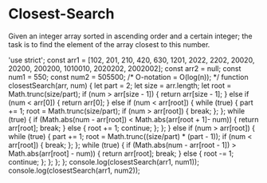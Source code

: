 # Closest-Search

Given an integer array sorted in ascending order and a certain integer; the task is to find the element of the array closest to this number.

'use strict';
const arr1 = [102, 201, 210, 420, 630, 1201, 2022, 2202, 20020, 20200, 200200, 1010010, 2020202, 2002002];
const arr2 = null;
const num1 = 550;
const num2 = 505500;
/* O-notation = O(log(n)); */
function closestSearch(arr, num) {
	let part = 2;
	let size = arr.length;
	let root = Math.trunc(size/part);
	if (num > arr[size - 1]) {
		return arr[size - 1];
	} else if (num < arr[0]) {
		return arr[0];
	} else if (num < arr[root]) {
		while (true) {
			part += 1;
			root = Math.trunc(size/part);
				if (num > arr[root]) {
					break;
				};
		};
		while (true) {
			if (Math.abs(num - arr[root]) < Math.abs(arr[root + 1]- num)) {
				return arr[root];
					break;
			} else {
				root += 1;
					continue;
			};
		};
	} else if (num > arr[root]) {
		while (true) {
			part += 1;
			root = Math.trunc((size/part) * (part - 1));
				if (num < arr[root]) {
					break;
				};
		};
		while (true) {
			if (Math.abs(num - arr[root - 1]) > Math.abs(arr[root] - num)) {
				return arr[root];
					break;
			} else {
				root -= 1;
					continue;
			};
		};
	};
};
console.log(closestSearch(arr1, num1));
console.log(closestSearch(arr1, num2));
